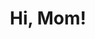 ---
title: "Hi, Mom!"
year: 1970
rating: 2.5
stars: "★★½"
rewatched: false
permalink: "hi-mom"
watched_on: 2023-12-30
---